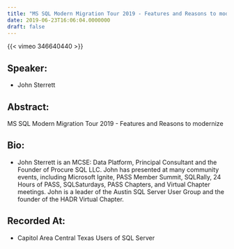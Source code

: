```yaml
---
title: "MS SQL Modern Migration Tour 2019 - Features and Reasons to modernize"
date: 2019-06-23T16:06:04.0000000
draft: false
---
```


{{< vimeo 346640440 >}}

## Speaker:

 - John Sterrett

## Abstract:

<p>MS SQL Modern Migration Tour 2019 - Features and Reasons to modernize</p>

## Bio:

 - <p>John Sterrett is an MCSE: Data Platform, Principal Consultant and the Founder of Procure SQL LLC.  John has presented at many community events, including Microsoft Ignite, PASS Member Summit, SQLRally, 24 Hours of PASS, SQLSaturdays, PASS Chapters, and Virtual Chapter meetings. John is a leader of the Austin SQL Server User Group and the founder of the HADR Virtual Chapter.</p>

## Recorded At:

 - Capitol Area Central Texas Users of SQL Server

